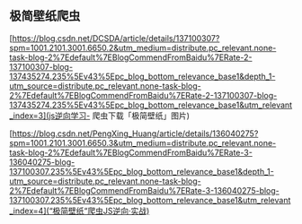 

## 极简壁纸爬虫
[https://blog.csdn.net/DCSDA/article/details/137100307?spm=1001.2101.3001.6650.2&utm_medium=distribute.pc_relevant.none-task-blog-2%7Edefault%7EBlogCommendFromBaidu%7ERate-2-137100307-blog-137435274.235%5Ev43%5Epc_blog_bottom_relevance_base1&depth_1-utm_source=distribute.pc_relevant.none-task-blog-2%7Edefault%7EBlogCommendFromBaidu%7ERate-2-137100307-blog-137435274.235%5Ev43%5Epc_blog_bottom_relevance_base1&utm_relevant_index=3](js逆向学习- 爬虫下载「极简壁纸」图片)


[https://blog.csdn.net/PengXing_Huang/article/details/136040275?spm=1001.2101.3001.6650.3&utm_medium=distribute.pc_relevant.none-task-blog-2%7Edefault%7EBlogCommendFromBaidu%7ERate-3-136040275-blog-137100307.235%5Ev43%5Epc_blog_bottom_relevance_base1&depth_1-utm_source=distribute.pc_relevant.none-task-blog-2%7Edefault%7EBlogCommendFromBaidu%7ERate-3-136040275-blog-137100307.235%5Ev43%5Epc_blog_bottom_relevance_base1&utm_relevant_index=4](“极简壁纸“爬虫JS逆向·实战)